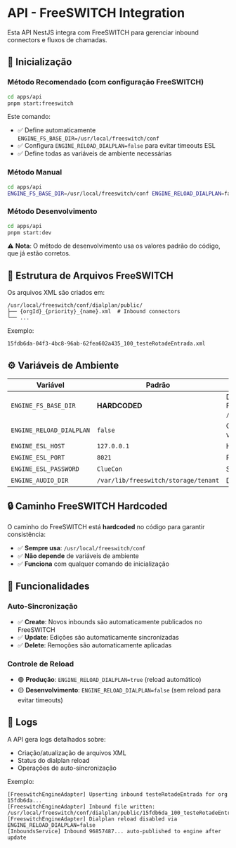 # API - FreeSWITCH Integration

Esta API NestJS integra com FreeSWITCH para gerenciar inbound connectors e fluxos de chamadas.

## 🚀 Inicialização

### Método Recomendado (com configuração FreeSWITCH)

```bash
cd apps/api
pnpm start:freeswitch
```

Este comando:
- ✅ Define automaticamente `ENGINE_FS_BASE_DIR=/usr/local/freeswitch/conf`
- ✅ Configura `ENGINE_RELOAD_DIALPLAN=false` para evitar timeouts ESL
- ✅ Define todas as variáveis de ambiente necessárias

### Método Manual

```bash
cd apps/api
ENGINE_FS_BASE_DIR=/usr/local/freeswitch/conf ENGINE_RELOAD_DIALPLAN=false pnpm start:dev
```

### Método Desenvolvimento

```bash
cd apps/api
pnpm start:dev
```

⚠️ **Nota**: O método de desenvolvimento usa os valores padrão do código, que já estão corretos.

## 📁 Estrutura de Arquivos FreeSWITCH

Os arquivos XML são criados em:

```
/usr/local/freeswitch/conf/dialplan/public/
├── {orgId}_{priority}_{name}.xml  # Inbound connectors
└── ...
```

Exemplo:
```
15fdb6da-04f3-4bc8-96ab-62fea602a435_100_testeRotadeEntrada.xml
```

## ⚙️ Variáveis de Ambiente

| Variável | Padrão | Descrição |
|----------|--------|-----------|
| `ENGINE_FS_BASE_DIR` | **HARDCODED** | Diretório base do FreeSWITCH (sempre `/usr/local/freeswitch/conf`) |
| `ENGINE_RELOAD_DIALPLAN` | `false` | Controla reload automático via ESL |
| `ENGINE_ESL_HOST` | `127.0.0.1` | Host do Event Socket Library |
| `ENGINE_ESL_PORT` | `8021` | Porta do ESL |
| `ENGINE_ESL_PASSWORD` | `ClueCon` | Senha do ESL |
| `ENGINE_AUDIO_DIR` | `/var/lib/freeswitch/storage/tenant` | Diretório de áudios |

## 🔒 **Caminho FreeSWITCH Hardcoded**

O caminho do FreeSWITCH está **hardcoded** no código para garantir consistência:
- ✅ **Sempre usa**: `/usr/local/freeswitch/conf`
- ✅ **Não depende** de variáveis de ambiente
- ✅ **Funciona** com qualquer comando de inicialização

## 🔧 Funcionalidades

### Auto-Sincronização
- ✅ **Create**: Novos inbounds são automaticamente publicados no FreeSWITCH
- ✅ **Update**: Edições são automaticamente sincronizadas
- ✅ **Delete**: Remoções são automaticamente aplicadas

### Controle de Reload
- 🟢 **Produção**: `ENGINE_RELOAD_DIALPLAN=true` (reload automático)
- 🟡 **Desenvolvimento**: `ENGINE_RELOAD_DIALPLAN=false` (sem reload para evitar timeouts)

## 📝 Logs

A API gera logs detalhados sobre:
- Criação/atualização de arquivos XML
- Status do dialplan reload
- Operações de auto-sincronização

Exemplo:
```
[FreeswitchEngineAdapter] Upserting inbound testeRotadeEntrada for org 15fdb6da...
[FreeswitchEngineAdapter] Inbound file written: /usr/local/freeswitch/conf/dialplan/public/15fdb6da_100_testeRotadeEntrada.xml
[FreeswitchEngineAdapter] Dialplan reload disabled via ENGINE_RELOAD_DIALPLAN=false
[InboundsService] Inbound 96857487... auto-published to engine after update
```

